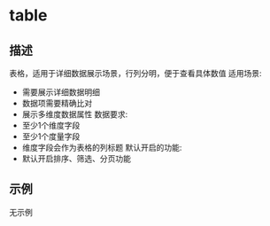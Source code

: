 # table
## 描述
表格，适用于详细数据展示场景，行列分明，便于查看具体数值
适用场景:
- 需要展示详细数据明细
- 数据项需要精确比对
- 展示多维度数据属性
数据要求:
- 至少1个维度字段
- 至少1个度量字段
- 维度字段会作为表格的列标题
默认开启的功能:
- 默认开启排序、筛选、分页功能

## 示例
无示例

